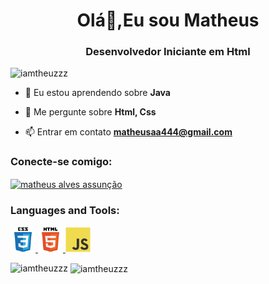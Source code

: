 <h1 align="center">Olá👋,Eu sou Matheus</h1>
<h3 align="center">Desenvolvedor Iniciante em Html</h3>

<p align="left"> <img src="https://komarev.com/ghpvc/?username=iamtheuzzz&label=Profile%20views&color=0e75b6&style=flat" alt="iamtheuzzz" /> </p>

- 🌱 Eu estou aprendendo sobre **Java**

- 💬 Me pergunte sobre **Html, Css**

- 📫 Entrar em contato **matheusaa444@gmail.com**

<h3 align="left">Conecte-se comigo:</h3>
<p align="left">
<a href="www.linkedin.com/in/matheus-alves-assunção-3a9727327" target="blank"><img align="center" src="https://raw.githubusercontent.com/rahuldkjain/github-profile-readme-generator/master/src/images/icons/Social/linked-in-alt.svg" alt="matheus alves assunção" height="30" width="40" /></a>
</p>

<h3 align="left">Languages and Tools:</h3>
<p align="left"> <a href="https://www.w3schools.com/css/" target="_blank" rel="noreferrer"> <img src="https://raw.githubusercontent.com/devicons/devicon/master/icons/css3/css3-original-wordmark.svg" alt="css3" width="40" height="40"/> </a> <a href="https://www.w3.org/html/" target="_blank" rel="noreferrer"> <img src="https://raw.githubusercontent.com/devicons/devicon/master/icons/html5/html5-original-wordmark.svg" alt="html5" width="40" height="40"/> </a> <a href="https://developer.mozilla.org/en-US/docs/Web/JavaScript" target="_blank" rel="noreferrer"> <img src="https://raw.githubusercontent.com/devicons/devicon/master/icons/javascript/javascript-original.svg" alt="javascript" width="40" height="40"/> </a> </p>

<p><img align="left" src="https://github-readme-stats.vercel.app/api/top-langs?username=iamtheuzzz&show_icons=true&locale=en&layout=compact" alt="iamtheuzzz" /></p>

<p>&nbsp;<img align="center" src="https://github-readme-stats.vercel.app/api?username=iamtheuzzz&show_icons=true&locale=en" alt="iamtheuzzz" /></p>
